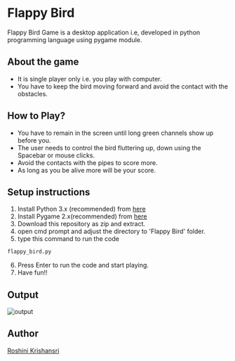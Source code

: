 # Flappy Bird
Flappy Bird Game is a desktop application i.e, developed in python programming language using pygame module.

## About the game
- It is single player only i.e. you play with computer.
- You have to keep the bird moving forward and avoid the contact with the obstacles.

## How to Play?
- You have to remain in the screen until long green channels show up before you.
-  The user needs to control the bird fluttering up, down  using the Spacebar or mouse clicks. 
- Avoid the contacts with the pipes to score more.
- As long as you be alive more will be your score.


## Setup instructions
1. Install Python 3.x (recommended) from <a href="https://www.python.org/downloads/">here</a>
2. Install Pygame 2.x(recommended) from <a href="https://pypi.org/project/pygame/">here</a>
3. Download this repository as zip and extract.
4. open cmd prompt and adjust the directory to 'Flappy Bird' folder.
5. type this command to run the code<br>
```bash
flappy_bird.py
```
6. Press Enter to run the code and start playing.<br>
7. Have fun!!


## Output
<img align="center" alt="output"  src="Images/output.png" />

## Author
<a href="https://github.com/RoshiniKrishnasri">Roshini Krishansri</a>
